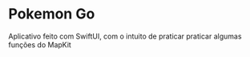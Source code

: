 # Pokemon Go 

Aplicativo feito com SwiftUI, com o intuito de praticar praticar algumas funções do MapKit